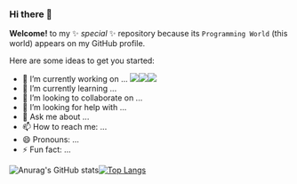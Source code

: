 ### Hi there 👋

**Welcome!** to my ✨ _special_ ✨ repository because its `Programming World` (this world) appears on my GitHub profile.

Here are some ideas to get you started:

- 🔭 I’m currently working on ... <img src="https://img.shields.io/badge/Spring-white?style=flat&logo=Spring&logoColor=#6DB33F"/><img src="https://img.shields.io/badge/SpringBoot-white?style=flat&logo=springBoot&logoColor=#6DB33F"><img src="https://img.shields.io/badge/SpringSecurity-white?style=flat&logo=Spring Security&logoColor=#6DB33F">
- 🌱 I’m currently learning ... 
- 👯 I’m looking to collaborate on ...
- 🤔 I’m looking for help with ...
- 💬 Ask me about ... 
- 📫 How to reach me: ...
- 😄 Pronouns: ...
- ⚡ Fun fact: ...





![Anurag's GitHub stats](https://github-readme-stats.vercel.app/api?username=Keunoh&show_icons=true&theme=radical)[![Top Langs](https://github-readme-stats.vercel.app/api/top-langs/?username=Keunoh&show_icons=true&theme=radical&langs_count=4)](https://github.com/anuraghazra/github-readme-stats)


